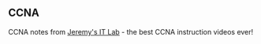 ## CCNA
CCNA notes from [Jeremy's IT Lab](https://www.youtube.com/playlist?list=PLxbwE86jKRgMpuZuLBivzlM8s2Dk5lXBQ) - the best CCNA instruction videos ever!
